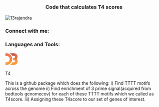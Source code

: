 <h3 align="center">Code that calculates T4 scores</h3>

<p align="left"> <img src="https://komarev.com/ghpvc/?username=13rajendra&label=Profile%20views&color=0e75b6&style=flat" alt="13rajendra" /> </p>

<h3 align="left">Connect with me:</h3>
<p align="left">
</p>

<h3 align="left">Languages and Tools:</h3>
<p align="left"> <a href="https://d3js.org/" target="_blank" rel="noreferrer"> <img src="https://raw.githubusercontent.com/devicons/devicon/master/icons/d3js/d3js-original.svg" alt="d3js" width="40" height="40"/> </a> </p>


T4

This is a github package which does the following:
i) Find TTTT motifs across the genome
ii) Find enrichment of 3 prime signal(acquired from bedtools genomecov) for each of these TTTT motifs which we called as T4score.
iii) Assigning these T4score to our set of genes of interest.

